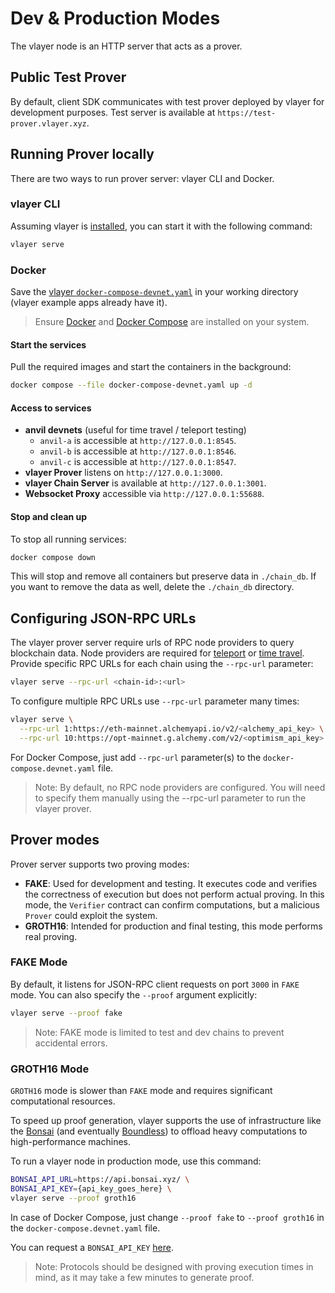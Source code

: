 # Dev & Production Modes

The vlayer node is an HTTP server that acts as a prover. 

## Public Test Prover 
By default, client SDK communicates with test prover deployed by vlayer for development purposes. 
Test server is available at `https://test-prover.vlayer.xyz`.

## Running Prover locally
There are two ways to run prover server: vlayer CLI and Docker.

### vlayer CLI
Assuming vlayer is [installed](/getting-started/installation.html), you can start it with the following command:
```sh
vlayer serve
```

### Docker
Save the [vlayer `docker-compose-devnet.yaml`](/static/docker-compose.devnet.yaml) in your working directory (vlayer example apps already have it).

> Ensure [Docker](https://docs.docker.com/get-docker/) and [Docker Compose](https://docs.docker.com/compose/install/) are installed on your system.

#### Start the services
Pull the required images and start the containers in the background:

```bash
docker compose --file docker-compose-devnet.yaml up -d
```

#### Access to services
- **anvil devnets** (useful for time travel / teleport testing) 
  - `anvil-a` is accessible at `http://127.0.0.1:8545`.
  - `anvil-b` is accessible at `http://127.0.0.1:8546`.
  - `anvil-c` is accessible at `http://127.0.0.1:8547`.
- **vlayer Prover** listens on `http://127.0.0.1:3000`.
- **vlayer Chain Server** is available at `http://127.0.0.1:3001`.
- **Websocket Proxy** accessible via `http://127.0.0.1:55688`.
 
#### Stop and clean up
To stop all running services:
```bash
docker compose down
```

This will stop and remove all containers but preserve data in `./chain_db`. If you want to remove the data as well, delete the `./chain_db` directory.

## Configuring JSON-RPC URLs
The vlayer prover server require urls of RPC node providers to query blockchain data. Node providers are required for [teleport](/features/teleport.html) or [time travel](/features/time-travel.html). Provide specific RPC URLs for each chain using the `--rpc-url` parameter:
```sh
vlayer serve --rpc-url <chain-id>:<url>
```

To configure multiple RPC URLs use `--rpc-url` parameter many times:
```sh
vlayer serve \
  --rpc-url 1:https://eth-mainnet.alchemyapi.io/v2/<alchemy_api_key> \
  --rpc-url 10:https://opt-mainnet.g.alchemy.com/v2/<optimism_api_key> 
```

For Docker Compose, just add `--rpc-url` parameter(s) to the `docker-compose.devnet.yaml` file.

> Note: By default, no RPC node providers are configured. You will need to specify them manually using the --rpc-url parameter to run the vlayer prover.

## Prover modes
Prover server supports two proving modes:
- **FAKE**: Used for development and testing. It executes code and verifies the correctness of execution but does not perform actual proving. In this mode, the `Verifier` contract can confirm computations, but a malicious `Prover` could exploit the system.
- **GROTH16**: Intended for production and final testing, this mode performs real proving.

### FAKE Mode

By default, it listens for JSON-RPC client requests on port `3000` in `FAKE` mode. You can also specify the `--proof` argument explicitly:
```sh
vlayer serve --proof fake
```
> Note: FAKE mode is limited to test and dev chains to prevent accidental errors.

### GROTH16 Mode
`GROTH16` mode is slower than `FAKE` mode and requires significant computational resources. 

To speed up proof generation, vlayer supports the use of infrastructure like the [Bonsai](https://www.bonsai.xyz/) (and eventually [Boundless](https://beboundless.xyz/)) to offload heavy computations to high-performance machines.

To run a vlayer node in production mode, use this command:

```sh
BONSAI_API_URL=https://api.bonsai.xyz/ \
BONSAI_API_KEY={api_key_goes_here} \
vlayer serve --proof groth16
```

In case of Docker Compose, just change `--proof fake` to `--proof groth16` in the `docker-compose.devnet.yaml` file.

You can request a `BONSAI_API_KEY` [here](https://docs.google.com/forms/d/e/1FAIpQLSf9mu18V65862GS4PLYd7tFTEKrl90J5GTyzw_d14ASxrruFQ/viewform).

> Note: Protocols should be designed with proving execution times in mind, as it may take a few minutes to generate proof.
